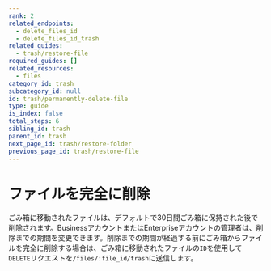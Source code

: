 ```yaml
---
rank: 2
related_endpoints:
  - delete_files_id
  - delete_files_id_trash
related_guides:
  - trash/restore-file
required_guides: []
related_resources:
  - files
category_id: trash
subcategory_id: null
id: trash/permanently-delete-file
type: guide
is_index: false
total_steps: 6
sibling_id: trash
parent_id: trash
next_page_id: trash/restore-folder
previous_page_id: trash/restore-file
---
```

# ファイルを完全に削除

ごみ箱に移動されたファイルは、デフォルトで30日間ごみ箱に保持された後で削除されます。BusinessアカウントまたはEnterpriseアカウントの管理者は、削除までの期間を変更できます。削除までの期間が経過する前にごみ箱からファイルを完全に削除する場合は、ごみ箱に移動されたファイルの`ID`を使用して`DELETE`リクエストを`/files/:file_id/trash`に送信します。

<Samples id="delete_files_id_trash">

</Samples>
